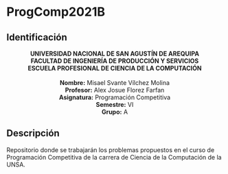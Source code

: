 # ProgComp2021B

## Identificación

<p align="center">
	<b>UNIVERSIDAD NACIONAL DE SAN AGUSTÍN DE AREQUIPA</b><br>
	<b>FACULTAD DE INGENIERÍA DE PRODUCCIÓN Y SERVICIOS</b><br>
	<b>ESCUELA PROFESIONAL DE CIENCIA DE LA COMPUTACIÓN</b><br>
	<br>
	<b>Nombre:</b> Misael Svante Vílchez Molina<br>
	<b>Profesor:</b> Alex Josue Florez Farfan<br>
	<b>Asignatura:</b> Programación Competitiva<br>
	<b>Semestre:</b> VI<br>
	<b>Grupo:</b> A<br>
</p>

## Descripción

Repositorio donde se trabajarán los problemas propuestos en el curso de Programación Competitiva de la carrera de Ciencia de la Computación de la UNSA.